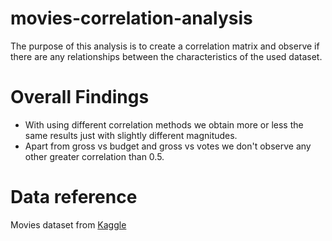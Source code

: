 # movies-correlation-analysis
The purpose of this analysis is to create a correlation matrix and observe if there are any relationships between the characteristics of the used dataset.

# Overall Findings
- With using different correlation methods we obtain more or less the same results just with slightly different magnitudes. 
- Apart from gross vs budget and gross vs votes we don't observe any other greater correlation than 0.5.

# Data reference
Movies dataset from [Kaggle](https://www.kaggle.com/datasets?search=movies.csv&datasetsOnly=true)
